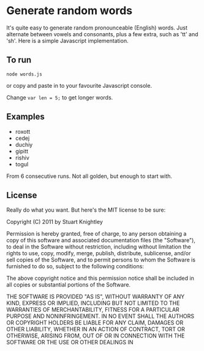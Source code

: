 Generate random words
=====================

It's quite easy to generate random pronounceable (English) words. Just
alternate between vowels and consonants, plus a few extra, such as 'tt' and
'sh'. Here is a simple Javascript implementation.

To run
------

    node words.js

or copy and paste in to your favourite Javascript console.

Change `var len = 5;` to get longer words.

Examples
--------

 * roxott
 * cedej
 * duchiy
 * gipitt
 * rishiv
 * togul

From 6 consecutive runs. Not all golden, but enough to start with.

License
-------

Really do what you want. But here's the MIT license to be sure:

Copyright (C) 2011 by Stuart Knightley

Permission is hereby granted, free of charge, to any person obtaining a copy
of this software and associated documentation files (the "Software"), to deal
in the Software without restriction, including without limitation the rights
to use, copy, modify, merge, publish, distribute, sublicense, and/or sell
copies of the Software, and to permit persons to whom the Software is
furnished to do so, subject to the following conditions:

The above copyright notice and this permission notice shall be included in
all copies or substantial portions of the Software.

THE SOFTWARE IS PROVIDED "AS IS", WITHOUT WARRANTY OF ANY KIND, EXPRESS OR
IMPLIED, INCLUDING BUT NOT LIMITED TO THE WARRANTIES OF MERCHANTABILITY,
FITNESS FOR A PARTICULAR PURPOSE AND NONINFRINGEMENT. IN NO EVENT SHALL THE
AUTHORS OR COPYRIGHT HOLDERS BE LIABLE FOR ANY CLAIM, DAMAGES OR OTHER
LIABILITY, WHETHER IN AN ACTION OF CONTRACT, TORT OR OTHERWISE, ARISING FROM,
OUT OF OR IN CONNECTION WITH THE SOFTWARE OR THE USE OR OTHER DEALINGS IN
